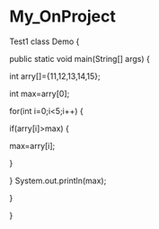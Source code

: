 # My_OnProject
Test1
class Demo
{

public static void main(String[] args)
{

int arry[]={11,12,13,14,15};

int max=arry[0];

for(int i=0;i<5;i++)
{

if(arry[i]>max)
{

max=arry[i];

}

}
System.out.println(max);

}


}

